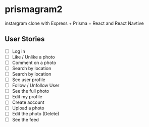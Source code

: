 # prismagram2

instargram clone with Express + Prisma + React and React Navtive

## User Stories

- [ ] Log in
- [ ] Like / Unlike a photo
- [ ] Comment on a photo
- [ ] Search by location
- [ ] Search by location
- [ ] See user profile
- [ ] Follow / Unfollow User
- [ ] See the full photo
- [ ] Edit my profile
- [ ] Create account
- [ ] Upload a photo
- [ ] Edit the photo (Delete)
- [ ] See the feed

